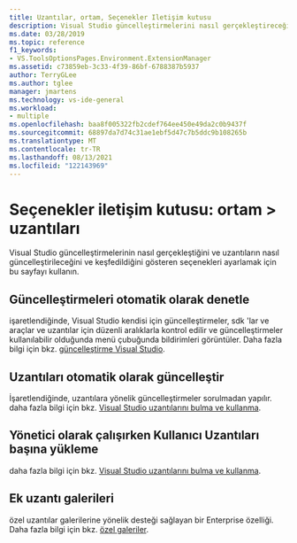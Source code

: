```yaml
---
title: Uzantılar, ortam, Seçenekler Iletişim kutusu
description: Visual Studio güncelleştirmelerini nasıl gerçekleştireceğini ve uzantıların nasıl güncelleştirileceğini ve bulunacağını belirleme seçeneklerini ayarlamak için ortam bölümünde uzantılar sayfasını nasıl kullanacağınızı öğrenin.
ms.date: 03/28/2019
ms.topic: reference
f1_keywords:
- VS.ToolsOptionsPages.Environment.ExtensionManager
ms.assetid: c73859eb-3c33-4f39-86bf-6788387b5937
author: TerryGLee
ms.author: tglee
manager: jmartens
ms.technology: vs-ide-general
ms.workload:
- multiple
ms.openlocfilehash: baa8f005322fb2cdef764ee450e49da2c0b9437f
ms.sourcegitcommit: 68897da7d74c31ae1ebf5d47c7b5ddc9b108265b
ms.translationtype: MT
ms.contentlocale: tr-TR
ms.lasthandoff: 08/13/2021
ms.locfileid: "122143969"
---
```

# <a name="options-dialog-box-environment--extensions"></a>Seçenekler iletişim kutusu: ortam \> uzantıları

Visual Studio güncelleştirmelerinin nasıl gerçekleştiğini ve uzantıların nasıl güncelleştirileceğini ve keşfedildiğini gösteren seçenekleri ayarlamak için bu sayfayı kullanın.

## <a name="automatically-check-for-updates"></a>Güncelleştirmeleri otomatik olarak denetle

işaretlendiğinde, Visual Studio kendisi için güncelleştirmeler, sdk 'lar ve araçlar ve uzantılar için düzenli aralıklarla kontrol edilir ve güncelleştirmeler kullanılabilir olduğunda menü çubuğunda bildirimleri görüntüler. Daha fazla bilgi için bkz. [güncelleştirme Visual Studio](../../install/update-visual-studio.md).

## <a name="automatically-update-extensions"></a>Uzantıları otomatik olarak güncelleştir

İşaretlendiğinde, uzantılara yönelik güncelleştirmeler sorulmadan yapılır. daha fazla bilgi için bkz. [Visual Studio uzantılarını bulma ve kullanma](../../ide/finding-and-using-visual-studio-extensions.md).

## <a name="load-per-user-extensions-when-running-as-administrator"></a>Yönetici olarak çalışırken Kullanıcı Uzantıları başına yükleme

daha fazla bilgi için bkz. [Visual Studio uzantılarını bulma ve kullanma](../../ide/finding-and-using-visual-studio-extensions.md).

## <a name="additional-extension-galleries"></a>Ek uzantı galerileri

özel uzantılar galerilerine yönelik desteği sağlayan bir Enterprise özelliği. Daha fazla bilgi için bkz. [özel galeriler](../../extensibility/private-galleries.md).
